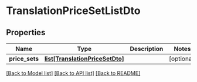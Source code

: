 # TranslationPriceSetListDto

## Properties
Name | Type | Description | Notes
------------ | ------------- | ------------- | -------------
**price_sets** | [**list[TranslationPriceSetDto]**](TranslationPriceSetDto.md) |  | [optional] 

[[Back to Model list]](../README.md#documentation-for-models) [[Back to API list]](../README.md#documentation-for-api-endpoints) [[Back to README]](../README.md)

